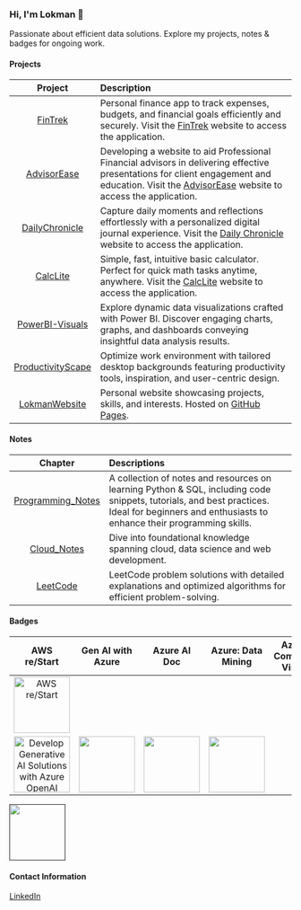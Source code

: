 ### Hi, I'm Lokman 👋
Passionate about efficient data solutions. Explore my projects, notes & badges for ongoing work.

#### Projects
| **Project** | **Description** |
|:-----------:|:----------------|
|[FinTrek](https://github.com/lokmanTech/FinTrek)| Personal finance app to track expenses, budgets, and financial goals efficiently and securely. Visit the [FinTrek](https://lokmanTech.github.io/FinTrek) website to access the application.|
|[AdvisorEase](https://github.com/lokmanTech/AdvisorEase)| Developing a website to aid Professional Financial advisors in delivering effective presentations for client engagement and education. Visit the [AdvisorEase](https://lokmanTech.github.io/AdvisorEase) website to access the application.|
|[DailyChronicle](https://github.com/lokmanTech/DailyChronicle)| Capture daily moments and reflections effortlessly with a personalized digital journal experience. Visit the [Daily Chronicle](https://lokmanTech.github.io/DailyChronicle) website to access the application.|
|[CalcLite](https://github.com/lokmanTech/CalcLite)|  Simple, fast, intuitive basic calculator. Perfect for quick math tasks anytime, anywhere. Visit the [CalcLite](https://lokmanTech.github.io/CalcLite) website to access the application.|
|[PowerBI-Visuals](https://github.com/lokmanTech/PowerBI-Visuals)| Explore dynamic data visualizations crafted with Power BI. Discover engaging charts, graphs, and dashboards conveying insightful data analysis results.|
|[ProductivityScape](https://github.com/lokmanTech/ProductivityScape) | Optimize work environment with tailored desktop backgrounds featuring productivity tools, inspiration, and user-centric design.|
|[LokmanWebsite](https://lokmantech.github.io/)| Personal website showcasing projects, skills, and interests. Hosted on [GitHub Pages](https://github.com/lokmanTech/lokmantech.github.io). |

#### Notes
| **Chapter** | **Descriptions** |
|:-----------:|:-----------------|
|[Programming_Notes](https://github.com/lokmanTech/programming_notes)|A collection of notes and resources on learning Python & SQL, including code snippets, tutorials, and best practices. Ideal for beginners and enthusiasts to enhance their programming skills.|
|[Cloud_Notes](https://github.com/lokmanTech/Cloud_Notes)|Dive into foundational knowledge spanning cloud, data science and web development.|
|[LeetCode](https://github.com/lokmanTech/LeetCode) | LeetCode problem solutions with detailed explanations and optimized algorithms for efficient problem-solving.|

#### Badges
|AWS re/Start|Gen AI with Azure|Azure AI Doc|Azure: Data Mining|Azure: Computer Vision|
|:----------:|:---------------:|:----------:|:----------------:|:--------------------:|
|<a href="https://www.credly.com/badges/87fb9d96-6856-4b65-b052-0c60ba687e5c/public_url"><img src="https://images.credly.com/size/340x340/images/44e2c252-5d19-4574-9646-005f7225bf53/image.png" alt="AWS re/Start" width="100px" height="100px"></a>|
<a href="https://learn.microsoft.com/api/achievements/share/en-us/MUHAMMADLOKMANHAKIMBINNAZRI-5956/3YQ4PJNH?sharingId=E0A348074975FB77"><img src="https://learn.microsoft.com/en-us/training/achievements/develop-ai-solutions-azure-openai.svg" alt="Develop Generative AI Solutions with Azure OpenAI service" width="100px" height="100px"></a>|<a href="https://learn.microsoft.com/api/achievements/share/en-us/MUHAMMADLOKMANHAKIMBINNAZRI-5956/8APBKTAW?sharingId=E0A348074975FB77"><img src="https://learn.microsoft.com/en-us/training/achievements/extract-data-from-forms-use-form-recognizer.svg" alt="" width="100px" height="100px"></a>|<a href="https://learn.microsoft.com/api/achievements/share/en-us/MUHAMMADLOKMANHAKIMBINNAZRI-5956/JCFRXBCT?sharingId=E0A348074975FB77"><img src="https://learn.microsoft.com/en-us/training/achievements/generic-trophy.svg" alt="" width="100px" height="100px"></a>|<a href="https://learn.microsoft.com/api/achievements/share/en-us/MUHAMMADLOKMANHAKIMBINNAZRI-5956/BGWXNPXD?sharingId=E0A348074975FB77"><img src="" alt="" width="100px" height="100px"></a>

<a href=""><img src="" alt="" width="100px" height="100px"></a>

<!--#### Certifications

A compilation of my completed courses and certifications, showcasing skills in programming, data science, and more. Dedicated to continuous learning and professional growth across diverse domains.-->

#### Contact Information
[LinkedIn](https://www.linkedin.com/in/lhakimnazri)
